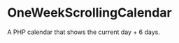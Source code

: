 OneWeekScrollingCalendar
========================

A PHP calendar that shows the current day + 6 days.
